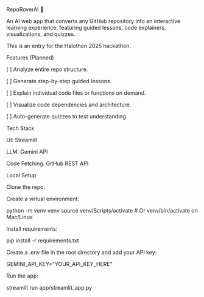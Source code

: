 RepoRoverAI 🤖

An AI web app that converts any GitHub repository into an interactive learning experience, featuring guided lessons, code explainers, visualizations, and quizzes.

This is an entry for the Halothon 2025 hackathon.

Features (Planned)

[ ] Analyze entire repo structure.

[ ] Generate step-by-step guided lessons.

[ ] Explain individual code files or functions on demand.

[ ] Visualize code dependencies and architecture.

[ ] Auto-generate quizzes to test understanding.

Tech Stack

UI: Streamlit

LLM: Gemini API

Code Fetching: GitHub REST API

Local Setup

Clone the repo.

Create a virtual environment:

python -m venv venv
source venv/Scripts/activate  # Or venv/bin/activate on Mac/Linux


Install requirements:

pip install -r requirements.txt


Create a .env file in the root directory and add your API key:

GEMINI_API_KEY="YOUR_API_KEY_HERE"


Run the app:

streamlit run app/streamlit_app.py
